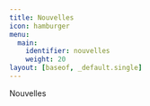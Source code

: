 ```yaml
---
title: Nouvelles
icon: hamburger
menu:
  main:
    identifier: nouvelles
    weight: 20
layout: [baseof, _default.single]
---
```


Nouvelles
